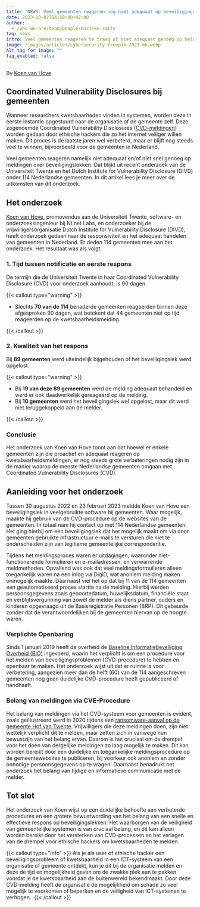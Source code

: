 ```yaml
---
title: "NEWS: Veel gemeenten reageren nog niet adequaat op beveiligingslekken"
date: 2023-10-02T14:58:00+02:00
author:
  - /who-we-are/team/people/marieke-smits
tag: news
intro: Veel gemeenten reageren te traag of niet adequaat genoeg op meldingen over beveiligingslekken. Deze zogenoemde Coordinated Vulnerability Disclosures (CVD meldingen) worden vaak gedaan door ethische hackers die zo het internet veiliger willen maken. Dit proces is de laatste jaren wel verbeterd, maar er blijft nog steeds een wereld te winnen voor de gemeenten. Dat blijkt uit een recent uitgevoerd onderzoek van de Universiteit Twente en Dutch Institute for Vulnerability Disclosure (DIVD) onder 114 Nederlandse gemeenten.
image: /images/articles/cybersecurity-freepik-2023-mk.webp
Alt tag for image: ""
faq_enabled: false
---
```

By [Koen van Hove](https://www.divd.nl/who-we-are/team/people/koen-van-hove/)

## Coordinated Vulnerability Disclosures bij gemeenten

Wanneer researchers kwetsbaarheden vinden in systemen, worden deze in eerste instantie opgestuurd naar de organisatie of de gemeente zelf. Deze zogenoemde Coordinated Vulnerability Disclosures ([CVD-meldingen](https://www.divd.nl/dictionary/)) worden gedaan door ethische hackers die zo het internet veiliger willen maken. Dit proces is de laatste jaren wel verbeterd, maar er blijft nog steeds veel te winnen, bijvoorbeeld voor de gemeenten in Nederland.

Veel gemeenten reageren namelijk niet adequaat en/of niet snel genoeg op meldingen over beveiligingslekken. Dat blijkt uit recent onderzoek van de Universiteit Twente en het Dutch Institute for Vulnerability Disclosure (DIVD) onder 114 Nederlandse gemeenten. In dit artikel lees je meer over de uitkomsten van dit onderzoek.

## Het onderzoek

[Koen van Hove](https://www.divd.nl/who-we-are/team/people/koen-van-hove/), promovendus aan de Universiteit Twente, software- en onderzoeksingenieur bij NLnet Labs, en onderzoeker bij de vrijwilligersorganisatie Dutch Institute for Vulnerability Disclosure (DIVD), heeft onderzoek gedaan naar de responsiviteit en het adequaat handelen van gemeenten in Nederland. Er deden 114 gemeenten mee aan het onderzoek. Het resultaat was als volgt:

### 1. Tijd tussen notificatie en eerste respons

De termijn die de Universiteit Twente in haar Coordinated Vulnerability Disclosure (CVD) voor onderzoek aanhoudt, is 90 dagen.

{{< callout type="warning" >}}

- Slechts **70 van de 114** benaderde gemeenten reageerden binnen deze afgesproken 90 dagen, wat betekent dat 44 gemeenten niet op tijd reageerden op de kwetsbaarheidsmelding.

{{< /callout >}}

### 2. Kwaliteit van het respons 

Bij **89 gemeenten** werd uiteindelijk bijgehouden of het beveiligingslek werd opgelost. 

{{< callout type="warning" >}}

- Bij **19 van deze 89 gemeenten** werd de melding adequaat behandeld en werd er ook daadwerkelijk gereageerd op de melding.
- Bij **10 gemeenten** werd het beveiligingslek wel opgelost, maar dit werd niet teruggekoppeld aan de melder.

{{< /callout >}}

### Conclusie

Het onderzoek van Koen van Hove toont aan dat hoewel er enkele gemeenten zijn die proactief en adequaat reageren op kwetsbaarheidsmeldingen, er nog steeds grote verbeteringen nodig zijn in de manier waarop de meeste Nederlandse gemeenten omgaan met Coordinated Vulnerability Disclosures (CVD).

## Aanleiding voor het onderzoek

Tussen 30 augustus 2022 en 23 februari 2023 meldde Koen van Hove een beveiligingslek in veelgebruikte software bij gemeenten. Waar mogelijk, maakte hij gebruik van de CVD-procedure op de websites van de gemeenten. In totaal nam hij contact op met 114 Nederlandse gemeenten. Het ging hierbij om een beveiligingslek dat het mogelijk maakt om via door gemeenten gebruikte infrastructuur e-mails te versturen die niet te onderscheiden zijn van legitieme gemeentelijke correspondentie.

Tijdens het meldingsproces waren er uitdagingen, waaronder niet-functionerende formulieren en e-mailadressen, en verwarrende meldmethoden. Opvallend was ook dat veel meldingsformulieren alleen toegankelijk waren na een inlog via DigiD, wat anoniem melding maken onmogelijk maakte. Daarnaast viel het op dat bij 11 van de 114 gemeenten een geautomatiseerd proces startte na de melding. Hierbij werden persoonsgegevens zoals geboortedatum, huwelijksdatum, financiële staat en verblijfsvergunning van zowel de melder als diens partner, ouders en kinderen opgevraagd uit de Basisregistratie Personen (BRP). Dit gebeurde zonder dat de verantwoordelijken bij de gemeenten hiervan op de hoogte waren.

### Verplichte Openbaring

Sinds 1 januari 2019 heeft de overheid de [Baseline Informatiebeveiliging Overheid (BIO)](https://www.digitaleoverheid.nl/overzicht-van-alle-onderwerpen/cybersecurity/bio-en-ensia/baseline-informatiebeveiliging-overheid/) ingevoerd, waarin het verplicht is om een procedure voor het melden van beveiligingsproblemen (CVD-procedure) te hebben en openbaar te maken. Het onderzoek wijst uit dat er ruimte is voor verbetering, aangezien meer dan de helft (60) van de 114 aangeschreven gemeenten nog geen duidelijke CVD-procedure heeft gepubliceerd of handhaaft.

### Belang van meldingen via CVE-Procedure

Het belang van meldingen via het CVD-systeem voor gemeenten is evident, zoals geïllustreerd werd in 2020 tijdens een [ransomware-aanval op de gemeente Hof van Twente](https://www.legalz.nl/blog/gemeente-ransomware#:~:text=In%202020%20wordt%20de%20gemeente,verhalen%20op%20haar%20IT%2Dleverancier.). Vrijwilligers die deze meldingen doen, zijn niet wettelijk verplicht dit te melden, maar zetten zich in vanwege hun bewustzijn van het belang ervan. Daarom is het cruciaal om de drempel voor het doen van dergelijke meldingen zo laag mogelijk te maken. Dit kan worden bereikt door een duidelijke en toegankelijke meldingsprocedure op de gemeentewebsites te publiceren, bij voorkeur ook anoniem en zonder onnodige persoonsgegevens op te vragen. Daarnaast benadrukt het onderzoek het belang van tijdige en informatieve communicatie met de melder.

## Tot slot

Het onderzoek van Koen wijst op een duidelijke behoefte aan verbeterde procedures en een grotere bewustwording van het belang van een snelle en effectieve respons op beveiligingslekken. Het waarborgen van de veiligheid van gemeentelijke systemen is van cruciaal belang, en dit kan alleen worden bereikt door het versterken van CVD-processen en het verlagen van de drempel voor ethische hackers om kwetsbaarheden te melden.

{{< callout type="info" >}}
Als je als user of ethische hacker een beveiligingsprobleem of kwetsbaarheid in een ICT-systeem van een organisatie of gemeente ontdekt, kun je dit bij de organisatie melden en deze de tijd en mogelijkheid geven om de zwakke plek aan te pakken voordat je de kwetsbaarheid aan de buitenwereld bekendmaakt. Door deze CVD-melding heeft de organisatie de mogelijkheid om schade zo veel mogelijk te voorkomen of beperken en de veiligheid van ICT-systemen te verhogen. 
{{< /callout >}}
